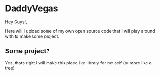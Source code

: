 # DaddyVegas 
Hey Guys!,

Here will i upload some of my own open source code that i will play around with to make some project.

## Some project?

Yes, thats right i will make this place like library for my self (or more like a tree) 
